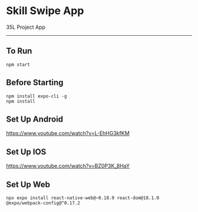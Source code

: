 # Skill Swipe App

35L Project App

---

## To Run

```
npm start
```

## Before Starting

```
npm install expo-cli -g
npm install
```

## Set Up Android

https://www.youtube.com/watch?v=L-EhHG3kfKM

## Set Up IOS

https://www.youtube.com/watch?v=BZ0P3K_8HaY

## Set Up Web

```
npx expo install react-native-web@~0.18.9 react-dom@18.1.0 @expo/webpack-config@^0.17.2
```